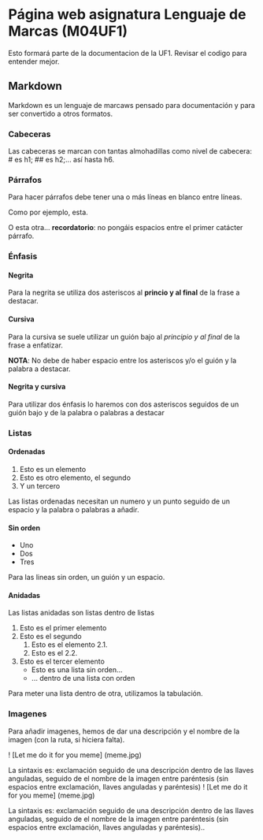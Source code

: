 # Página web asignatura Lenguaje de Marcas (M04UF1)

Esto formará parte de la documentacion de la UF1. Revisar el codigo para entender mejor.

## Markdown

Markdown es un lenguaje de marcaws pensado para documentación y para ser convertido a otros formatos.

### Cabeceras

Las cabeceras se marcan con tantas almohadillas como nivel de cabecera: # es h1; ## es h2;... así hasta h6.

### Párrafos

Para hacer párrafos debe tener una o más líneas en blanco entre líneas.

Como por ejemplo, esta.

O esta otra... **recordatorio**: no pongáis espacios entre el primer catácter párrafo.

### Énfasis

#### Negrita

Para la negrita se utiliza dos asteriscos al **princio y al final** de la frase a destacar.

#### Cursiva

Para la cursiva se suele utilizar un guión bajo al _principio y al final_ de la frase a enfatizar.

**NOTA**: No debe de haber espacio entre los asteriscos y/o el guión y la palabra a destacar.

#### Negrita y cursiva

Para utilizar dos énfasis lo haremos con dos asteriscos seguidos de un guión bajo y de la palabra o palabras a destacar


### Listas

#### Ordenadas

1. Esto es un elemento
2. Esto es otro elemento, el segundo
3. Y un tercero

Las listas ordenadas necesitan un numero y un punto seguido de un espacio y la palabra o palabras a añadir.

#### Sin orden

- Uno 
- Dos
- Tres

Para las lineas sin orden, un guión y un espacio.

#### Anidadas

Las listas anidadas son listas dentro de listas

1. Esto es el primer elemento
2. Esto es el segundo
	1. Esto es el elemento 2.1.
	2. Esto es el 2.2.
3. Esto es el tercer elemento
	- Esto es una lista sin orden...
	- ... dentro de una lista con orden

Para meter una lista dentro de otra, utilizamos la tabulación.


### Imagenes

Para añadir imagenes, hemos de dar una descripción y el nombre de la imagen (con la ruta, si hiciera falta).

! [Let me do it for you meme] (meme.jpg)

La sintaxis es: exclamación seguido de una descripción dentro de las llaves anguladas, seguido de el nombre de la imagen entre paréntesis (sin espacios entre exclamación, llaves anguladas y paréntesis)
! [Let me do it for you meme] (meme.jpg)

La sintaxis es: exclamación seguido de una descripción dentro de las llaves anguladas, seguido de el nombre de la imagen entre paréntesis (sin espacios entre exclamación, llaves anguladas y paréntesis)..










